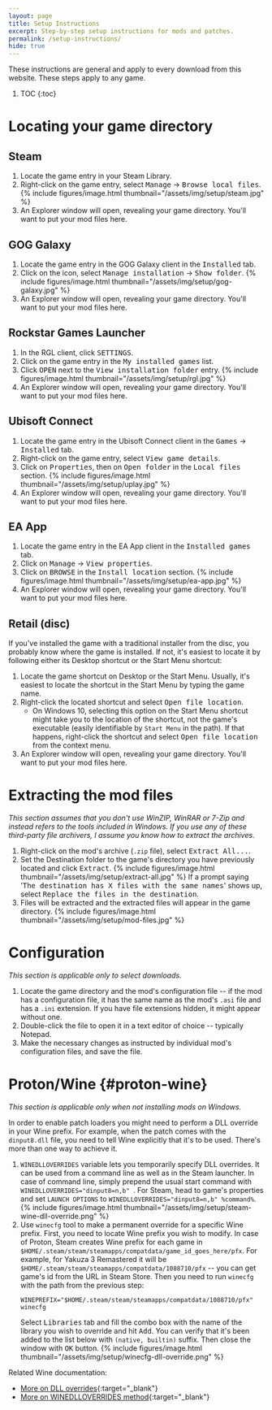 ```yaml
---
layout: page
title: Setup Instructions
excerpt: Step-by-step setup instructions for mods and patches.
permalink: /setup-instructions/
hide: true
---
```


These instructions are general and apply to every download from this website.
These steps apply to any game.

1. TOC
{:toc}

# Locating your game directory

## Steam

1. Locate the game entry in your Steam Library.
2. Right-click on the game entry, select <kbd><samp>Manage</samp></kbd> &rarr; <kbd><samp>Browse local files</samp></kbd>.
   {% include figures/image.html thumbnail="/assets/img/setup/steam.jpg" %}
3. An Explorer window will open, revealing your game directory. You'll want to put your mod files here.

## GOG Galaxy

1. Locate the game entry in the GOG Galaxy client in the <kbd><samp>Installed</samp></kbd> tab.
2. Click on the <i class='icomoon icon-gog-settings'></i> icon, select <kbd><samp>Manage installation</samp></kbd> &rarr; <kbd><samp>Show folder</samp></kbd>.
   {% include figures/image.html thumbnail="/assets/img/setup/gog-galaxy.jpg" %}
3. An Explorer window will open, revealing your game directory. You'll want to put your mod files here.

## Rockstar Games Launcher

1. In the RGL client, click <kbd><samp>SETTINGS</samp></kbd>.
2. Click on the game entry in the <kbd><samp>My installed games</samp></kbd> list.
3. Click <kbd><samp>OPEN</samp></kbd> next to the <kbd><samp>View installation folder</samp></kbd> entry.
   {% include figures/image.html thumbnail="/assets/img/setup/rgl.jpg" %}
4. An Explorer window will open, revealing your game directory. You'll want to put your mod files here.

## Ubisoft Connect

1. Locate the game entry in the Ubisoft Connect client in the <kbd><samp>Games</samp></kbd> &rarr; <kbd><samp>Installed</samp></kbd> tab.
2. Right-click on the game entry, select <kbd><samp>View game details</samp></kbd>.
3. Click on <kbd><samp>Properties</samp></kbd>, then on <kbd><samp>Open folder</samp></kbd> in the <kbd><samp>Local files</samp></kbd> section.
   {% include figures/image.html thumbnail="/assets/img/setup/uplay.jpg" %}
4. An Explorer window will open, revealing your game directory. You'll want to put your mod files here.

## EA App

1. Locate the game entry in the EA App client in the <kbd><samp>Installed games</samp></kbd> tab.
2. Click on <kbd><samp>Manage</samp></kbd> &rarr; <kbd><samp>View properties</samp></kbd>.
3. Click on <kbd><samp>BROWSE</samp></kbd> in the <kbd><samp>Install location</samp></kbd> section.
   {% include figures/image.html thumbnail="/assets/img/setup/ea-app.jpg" %}
4. An Explorer window will open, revealing your game directory. You'll want to put your mod files here.

## Retail (disc)

If you've installed the game with a traditional installer from the disc, you probably know where the game is installed.
If not, it's easiest to locate it by following either its Desktop shortcut or the Start Menu shortcut:

1. Locate the game shortcut on Desktop or the Start Menu. Usually, it's easiest to locate the shortcut in the Start Menu by typing the game name.
2. Right-click the located shortcut and select <kbd><samp>Open file location</samp></kbd>.
    * On Windows 10, selecting this option on the Start Menu shortcut might take you to the location of the shortcut, not the game's executable
      (easily identifiable by `Start Menu` in the path). If that happens, right-click the shortcut and select <kbd><samp>Open file location</samp></kbd> from the context menu.
3. An Explorer window will open, revealing your game directory. You'll want to put your mod files here.

# Extracting the mod files
_This section assumes that you don't use WinZIP, WinRAR or 7-Zip and instead refers to the tools included in Windows._
_If you use any of these third-party file archivers, I assume you know how to extract the archives._

1. Right-click on the mod's archive (`.zip` file), select <kbd><samp>Extract All...</samp></kbd>.
2. Set the Destination folder to the game's directory you have previously located and click <kbd><samp>Extract</samp></kbd>.
   {% include figures/image.html thumbnail="/assets/img/setup/extract-all.jpg" %}
    If a prompt saying '<samp>The destination has X files with the same names</samp>' shows up, select <kbd>Replace the files in the destination</kbd>.
3. Files will be extracted and the extracted files will appear in the game directory.
   {% include figures/image.html thumbnail="/assets/img/setup/mod-files.jpg" %}

# Configuration
_This section is applicable only to select downloads._

1. Locate the game directory and the mod's configuration file -- if the mod has a configuration file,
   it has the same name as the mod's `.asi` file and has a `.ini` extension. If you have file extensions hidden,
   it might appear without one.
2. Double-click the file to open it in a text editor of choice -- typically Notepad.
3. Make the necessary changes as instructed by individual mod's configuration files, and save the file.

# Proton/Wine {#proton-wine}
_This section is applicable only when not installing mods on Windows._

In order to enable patch loaders you might need to perform a DLL override in your Wine prefix.
For example, when the patch comes with the `dinput8.dll` file, you need to tell Wine explicitly that it's to be used.
There's more than one way to achieve it.

1. `WINEDLLOVERRIDES` variable lets you temporarily specify DLL overrides. It can be used from a command line as well as in the Steam launcher.
   In case of command line, simply prepend the usual start command with `WINEDLLOVERRIDES="dinput8=n,b" `. For Steam, head to game's properties
   and set `LAUNCH OPTIONS` to `WINEDLLOVERRIDES="dinput8=n,b" %command%`.
   {% include figures/image.html thumbnail="/assets/img/setup/steam-wine-dll-override.png" %}
2. Use `winecfg` tool to make a permanent override for a specific Wine prefix. First, you need to locate Wine prefix you wish to modify.
   In case of Proton, Steam creates Wine prefix for each game in `$HOME/.steam/steam/steamapps/compatdata/game_id_goes_here/pfx`. For example,
   for Yakuza 3 Remastered it will be `$HOME/.steam/steam/steamapps/compatdata/1088710/pfx` -- you can get game's id from the URL in Steam Store.
   Then you need to run `winecfg` with the path from the previous step:
   ```
   WINEPREFIX="$HOME/.steam/steam/steamapps/compatdata/1088710/pfx" winecfg
   ```
   Select <kbd><samp>Libraries</samp></kbd> tab and fill the combo box with the name of the library you wish to override and hit <kbd><samp>Add</samp></kbd>.
   You can verify that it's been added to the list below with `(native, builtin)` suffix. Then close the window with <kbd><samp>OK</samp></kbd> button.
   {% include figures/image.html thumbnail="/assets/img/setup/winecfg-dll-override.png" %}


Related Wine documentation:
- [More on DLL overrides](https://wiki.winehq.org/Wine_User's_Guide#DLL_Overrides){:target="_blank"}
- [More on WINEDLLOVERRIDES method](https://wiki.winehq.org/Wine_User's_Guide#WINEDLLOVERRIDES.3DDLL_Overrides){:target="_blank"}
